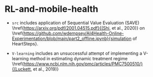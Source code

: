 # RL-and-mobile-health

- `src` includes application of Sequential Value Evaluation (SAVE) \href{https://arxiv.org/pdf/2001.04515.pdf}{(Shi, et al., 2020)} on \href{https://github.com/wdempsey/AI4Health-Online-Experimentation/blob/main/part2_offline.ipynb}{simulation of HeartSteps}.

- `V-learning` includes an unsuccessful attempt of implementing a V-learning method in estimating dynamic treatment regime \href{https://www.ncbi.nlm.nih.gov/pmc/articles/PMC7500510/}{(Luckett, et al., 2019)}
